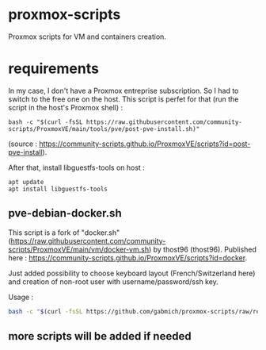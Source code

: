 # proxmox-scripts
Proxmox scripts for VM and containers creation.

# requirements
In my case, I don't have a Proxmox entreprise subscription. So I had to switch to the free one on the host. This script is perfet for that (run the script in the host's Proxmox shell) :

```
bash -c "$(curl -fsSL https://raw.githubusercontent.com/community-scripts/ProxmoxVE/main/tools/pve/post-pve-install.sh)"
```

(source : https://community-scripts.github.io/ProxmoxVE/scripts?id=post-pve-install).

After that, install libguestfs-tools on host :

```
apt update
apt install libguestfs-tools
```

## pve-debian-docker.sh
This script is a fork of "docker.sh" (https://raw.githubusercontent.com/community-scripts/ProxmoxVE/main/vm/docker-vm.sh) by thost96 (thost96). Published here : https://community-scripts.github.io/ProxmoxVE/scripts?id=docker. 

Just added possibility to choose keyboard layout (French/Switzerland here) and creation of non-root user with username/password/ssh key.

Usage :
```bash
bash -c "$(curl -fsSL https://github.com/gabmich/proxmox-scripts/raw/refs/heads/main/pve-debian-docker.sh)"
```

## more scripts will be added if needed
